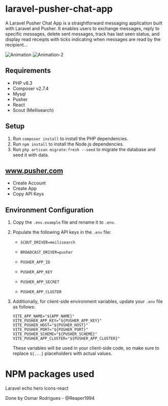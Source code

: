 # laravel-pusher-chat-app
A Laravel Pusher Chat App is a straightforward messaging application built with Laravel and Pusher. It enables users to exchange messages, reply to specific messages, delete sent messages,  track has last seen status, and display read receipts with ticks indicating when messages are read by the recipient...

![Animation](https://github.com/Reaper1994/laravel-pusher-chat-app/assets/23649642/959323a7-ccbf-40ce-8cd3-cc910b48aa93)
![Animation-2](https://github.com/Reaper1994/laravel-pusher-chat-app/assets/23649642/894589ed-590e-4a99-a5fb-6d0d27116995)


## Requirements

- PHP v8.3
- Composer v2.7.4
- Mysql
- Pusher
- React
- Scout (Mellisearch)

## Setup

1. Run `composer install` to install the PHP dependencies.
2. Run `npm install` to install the Node.js dependencies.
3. Run `php artisan migrate:fresh --seed` to migrate the database and seed it with data.


## www.pusher.com

- Create Account
- Create App
- Copy API Keys

## Environment Configuration

1. Copy the `.env.example` file and rename it to `.env`.
2. Populate the following API keys in the `.env` file:

    - `SCOUT_DRIVER=meilisearch`
      
    - `BROADCAST_DRIVER=pusher`
    - `PUSHER_APP_ID`
    - `PUSHER_APP_KEY`
    - `PUSHER_APP_SECRET`
    - `PUSHER_APP_CLUSTER`

3. Additionally, for client-side environment variables, update your `.env` file as follows:

    ```plaintext
    VITE_APP_NAME="${APP_NAME}"
    VITE_PUSHER_APP_KEY="${PUSHER_APP_KEY}"
    VITE_PUSHER_HOST="${PUSHER_HOST}"
    VITE_PUSHER_PORT="${PUSHER_PORT}"
    VITE_PUSHER_SCHEME="${PUSHER_SCHEME}"
    VITE_PUSHER_APP_CLUSTER="${PUSHER_APP_CLUSTER}"
    ```

    These variables will be used in your client-side code, so make sure to replace `${...}` placeholders with actual values.

# NPM packages used
 Laravel echo
 hero icons-react 

Done by Osmar Rodrigues - @Reaper1994
